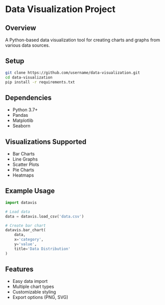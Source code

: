 # Data Visualization Project

## Overview
A Python-based data visualization tool for creating charts and graphs from various data sources.

## Setup
```bash
git clone https://github.com/username/data-visualization.git
cd data-visualization
pip install -r requirements.txt
```

## Dependencies
- Python 3.7+
- Pandas
- Matplotlib
- Seaborn

## Visualizations Supported
- Bar Charts
- Line Graphs
- Scatter Plots
- Pie Charts
- Heatmaps

## Example Usage
```python
import datavis

# Load data
data = datavis.load_csv('data.csv')

# Create bar chart
datavis.bar_chart(
    data, 
    x='category', 
    y='value', 
    title='Data Distribution'
)
```

## Features
- Easy data import
- Multiple chart types
- Customizable styling
- Export options (PNG, SVG)

